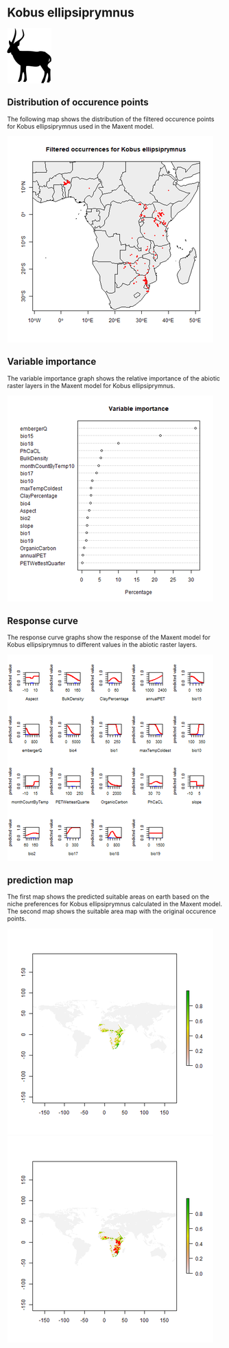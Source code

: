 # Kobus ellipsiprymnus 

![](image_taxa.png) 

## Distribution of occurence points 
The following map shows the distribution of the filtered occurence points for Kobus ellipsiprymnus used in the Maxent model. 

![](occurrences.png)
    
## Variable importance 
The variable importance graph shows the relative importance of the abiotic raster layers in the  Maxent model for Kobus ellipsiprymnus. 

![](valid_maxent_variable_importance.png)
    
## Response curve 
The response curve graphs show the response of the Maxent model for Kobus ellipsiprymnus to different values in the abiotic raster layers. 

![](valid_maxent_response_curve.png)
    
## prediction map 
The first map shows the predicted suitable areas on earth based on the niche preferences for Kobus ellipsiprymnus calculated in the Maxent model. The second map shows the suitable area map with the original occurence points.

![](prediction_map.png)
![](prediction_occurence_map.png)
    
